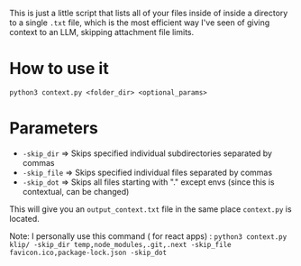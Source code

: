 This is just a little script that lists all of your files inside of inside a directory to a single ```.txt``` file, which is the most efficient way I've seen of giving context to an LLM, skipping attachment file limits.

# How to use it
```
python3 context.py <folder_dir> <optional_params>
```

# Parameters
- ```-skip_dir```  => Skips specified individual subdirectories separated by commas
- ```-skip_file``` => Skips specified individual files separated by commas
- ```-skip_dot```  => Skips all files starting with "." except envs (since this is contextual, can be changed)

This will give you an ```output_context.txt``` file in the same place ```context.py``` is located.

Note: I personally use this command ( for react apps) :
```python3 context.py klip/ -skip_dir temp,node_modules,.git,.next -skip_file favicon.ico,package-lock.json -skip_dot```
